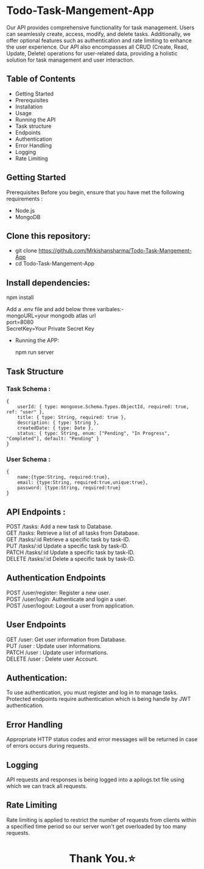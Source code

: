 # Todo-Task-Mangement-App

Our API provides comprehensive functionality for task management. Users can seamlessly create, access, modify, and delete tasks. Additionally, we offer optional features such as authentication and rate limiting to enhance the user experience. Our API also encompasses all CRUD (Create, Read, Update, Delete) operations for user-related data, providing a holistic solution for task management and user interaction.

## Table of Contents

- Getting Started
- Prerequisites
- Installation
- Usage
- Running the API
- Task structure
- Endpoints
- Authentication
- Error Handling
- Logging
- Rate Limiting


## Getting Started

Prerequisites
Before you begin, ensure that you have met the following requirements :
- Node.js
- MongoDB


## Clone this repository:

- git clone https://github.com/Mrkishansharma/Todo-Task-Mangement-App <br/>
- cd Todo-Task-Mangement-App

## Install dependencies:

npm install <br/>

Add a .env file and add below three varibales:-<br/>
mongoURL=your mongodb atlas url <br/>
port=8080<br/>
SecretKey=Your Private Secret Key<br/>

- Running the APP: <br/>

    npm run server <br/>

## Task Structure

### Task Schema :
    {
        userId: { type: mongoose.Schema.Types.ObjectId, required: true, ref: "user" },
        title: { type: String, required: true },
        description: { type: String },
        createdDate: { type: Date },
        status: { type: String, enum: ["Pending", "In Progress", "Completed"], default: "Pending" }
    }

### User Schema :

    {
        name:{type:String, required:true},
        email: {type:String, required:true,unique:true},
        password: {type:String, required:true}
    }


## API Endpoints :

POST /tasks: Add a new task to Database.<br/>
GET /tasks: Retrieve a list of all tasks from Database.<br/>
GET /tasks/:id Retrieve a specific task by task-ID.<br/>
PUT /tasks/:id Update a specific task by task-ID.<br/>
PATCH /tasks/:id Update a specific task by task-ID.<br/>
DELETE /tasks/:id Delete a specific task by task-ID.<br/>


## Authentication Endpoints 

POST /user/register: Register a new user.<br/>
POST /user/login: Authenticate and login a user.<br/>
POST /user/logout: Logout a user from application.<br/>

## User Endpoints

GET /user: Get user information from Database.<br/>
PUT /user : Update user informations. <br/>
PATCH /user : Update user informations. <br/>
DELETE /user : Delete user Account. <br/>

## Authentication:

To use authentication, you must register and log in to manage tasks. Protected endpoints require authentication which is being handle by JWT authentication.

## Error Handling

Appropriate HTTP status codes and error messages will be returned in case of errors occurs during requests.

## Logging 

API requests and responses is being logged into a apilogs.txt file using which we can track all requests.

## Rate Limiting 

Rate limiting is applied to restrict the number of requests from clients within a specified time period so our server won't get overloaded by too many requests.

<h1 align="center">Thank You.⭐</h1>